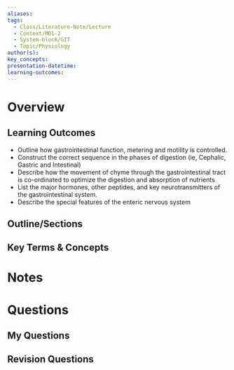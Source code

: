 ```yaml
---
aliases: 
tags:
  - Class/Literature-Note/Lecture
  - Context/MD1-2
  - System-block/GIT
  - Topic/Physiology
author(s): 
key_concepts: 
presentation-datetime: 
learning-outcomes:
---
```



# Overview
## Learning Outcomes
- Outline how gastrointestinal function, metering and motility is controlled.
- Construct the correct sequence in the phases of digestion (ie, Cephalic, Gastric and Intestinal)
- Describe how the movement of chyme through the gastrointestinal tract is co-ordinated to optimize the digestion and absorption of nutrients
- List the major hormones, other peptides, and key neurotransmitters of the gastrointestinal system.
- Describe the special features of the enteric nervous system
## Outline/Sections

## Key Terms & Concepts


# Notes


# Questions

## My Questions
## Revision Questions




